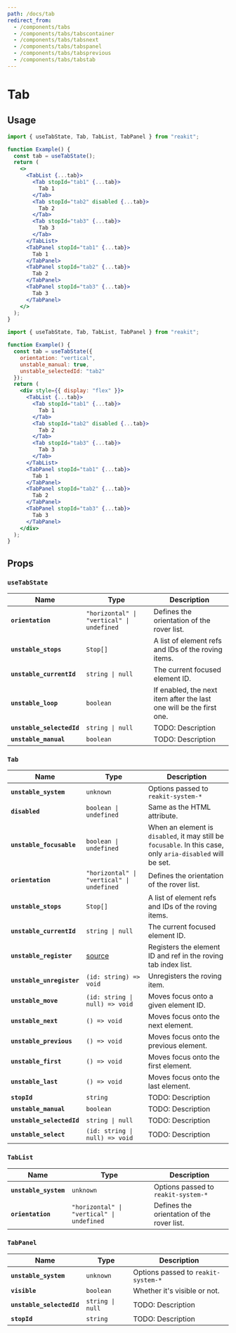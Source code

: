 ```yaml
---
path: /docs/tab
redirect_from:
  - /components/tabs
  - /components/tabs/tabscontainer
  - /components/tabs/tabsnext
  - /components/tabs/tabspanel
  - /components/tabs/tabsprevious
  - /components/tabs/tabstab
---
```


# Tab

## Usage

```jsx
import { useTabState, Tab, TabList, TabPanel } from "reakit";

function Example() {
  const tab = useTabState();
  return (
    <>
      <TabList {...tab}>
        <Tab stopId="tab1" {...tab}>
          Tab 1
        </Tab>
        <Tab stopId="tab2" disabled {...tab}>
          Tab 2
        </Tab>
        <Tab stopId="tab3" {...tab}>
          Tab 3
        </Tab>
      </TabList>
      <TabPanel stopId="tab1" {...tab}>
        Tab 1
      </TabPanel>
      <TabPanel stopId="tab2" {...tab}>
        Tab 2
      </TabPanel>
      <TabPanel stopId="tab3" {...tab}>
        Tab 3
      </TabPanel>
    </>
  );
}
```

```jsx
import { useTabState, Tab, TabList, TabPanel } from "reakit";

function Example() {
  const tab = useTabState({
    orientation: "vertical",
    unstable_manual: true,
    unstable_selectedId: "tab2"
  });
  return (
    <div style={{ display: "flex" }}>
      <TabList {...tab}>
        <Tab stopId="tab1" {...tab}>
          Tab 1
        </Tab>
        <Tab stopId="tab2" disabled {...tab}>
          Tab 2
        </Tab>
        <Tab stopId="tab3" {...tab}>
          Tab 3
        </Tab>
      </TabList>
      <TabPanel stopId="tab1" {...tab}>
        Tab 1
      </TabPanel>
      <TabPanel stopId="tab2" {...tab}>
        Tab 2
      </TabPanel>
      <TabPanel stopId="tab3" {...tab}>
        Tab 3
      </TabPanel>
    </div>
  );
}
```

## Props

<!-- Automatically generated -->

### `useTabState`

| Name | Type | Description |
|------|------|-------------|
| **`orientation`** | <code>"horizontal" &#124; "vertical" &#124; undefined</code> | Defines the orientation of the rover list. |
| **`unstable_stops`** | <code>Stop[]</code> | A list of element refs and IDs of the roving items. |
| **`unstable_currentId`** | <code>string &#124; null</code> | The current focused element ID. |
| **`unstable_loop`** | <code>boolean</code> | If enabled, the next item after the last one will be the first one. |
| **`unstable_selectedId`** | <code>string &#124; null</code> | TODO: Description |
| **`unstable_manual`** | <code>boolean</code> | TODO: Description |

### `Tab`

| Name | Type | Description |
|------|------|-------------|
| **`unstable_system`** | <code>unknown</code> | Options passed to `reakit-system-*` |
| **`disabled`** | <code>boolean &#124; undefined</code> | Same as the HTML attribute. |
| **`unstable_focusable`** | <code>boolean &#124; undefined</code> | When an element is `disabled`, it may still be `focusable`. In this case, only `aria-disabled` will be set. |
| **`orientation`** | <code>"horizontal" &#124; "vertical" &#124; undefined</code> | Defines the orientation of the rover list. |
| **`unstable_stops`** | <code>Stop[]</code> | A list of element refs and IDs of the roving items. |
| **`unstable_currentId`** | <code>string &#124; null</code> | The current focused element ID. |
| **`unstable_register`** | [source](https://github.com/reakit/reakit/tree/master/packages/reakit/src/Rover/RoverState.ts#L40) | Registers the element ID and ref in the roving tab index list. |
| **`unstable_unregister`** | <code>(id: string) => void</code> | Unregisters the roving item. |
| **`unstable_move`** | <code>(id: string &#124; null) => void</code> | Moves focus onto a given element ID. |
| **`unstable_next`** | <code>() => void</code> | Moves focus onto the next element. |
| **`unstable_previous`** | <code>() => void</code> | Moves focus onto the previous element. |
| **`unstable_first`** | <code>() => void</code> | Moves focus onto the first element. |
| **`unstable_last`** | <code>() => void</code> | Moves focus onto the last element. |
| **`stopId`** | <code>string</code> | TODO: Description |
| **`unstable_manual`** | <code>boolean</code> | TODO: Description |
| **`unstable_selectedId`** | <code>string &#124; null</code> | TODO: Description |
| **`unstable_select`** | <code>(id: string &#124; null) => void</code> | TODO: Description |

### `TabList`

| Name | Type | Description |
|------|------|-------------|
| **`unstable_system`** | <code>unknown</code> | Options passed to `reakit-system-*` |
| **`orientation`** | <code>"horizontal" &#124; "vertical" &#124; undefined</code> | Defines the orientation of the rover list. |

### `TabPanel`

| Name | Type | Description |
|------|------|-------------|
| **`unstable_system`** | <code>unknown</code> | Options passed to `reakit-system-*` |
| **`visible`** | <code>boolean</code> | Whether it's visible or not. |
| **`unstable_selectedId`** | <code>string &#124; null</code> | TODO: Description |
| **`stopId`** | <code>string</code> | TODO: Description |
